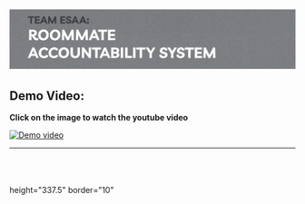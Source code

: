 ![Image](images/Demo/demo-project-header.jpeg)
---


## Demo Video:
__Click on the image to watch the youtube video__

<a href="http://www.youtube.com/watch?feature=player_embedded&v=xfMjQpl58Fs" target="_blank">
 <img src="http://img.youtube.com/vi/xfMjQpl58Fs/hqdefault.jpg" alt="Demo video" width="600" />
</a>


---
<br/><br/>  
height="337.5" border="10"
